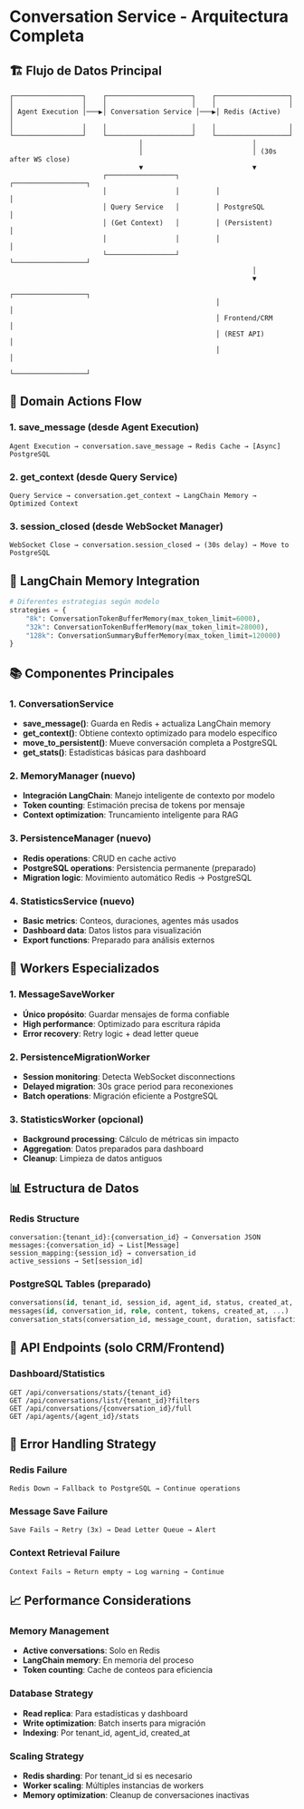 # Conversation Service - Arquitectura Completa

## 🏗️ Flujo de Datos Principal

```
┌─────────────────┐    ┌─────────────────────┐    ┌──────────────────┐
│                 │    │                     │    │                  │
│ Agent Execution │───▶│ Conversation Service │───▶│ Redis (Active)   │
│                 │    │                     │    │                  │
└─────────────────┘    └─────────────────────┘    └──────────────────┘
                                │                           │
                                │                           │ (30s after WS close)
                                ▼                           ▼
                       ┌─────────────────┐         ┌──────────────────┐
                       │                 │         │                  │
                       │ Query Service   │         │ PostgreSQL       │
                       │ (Get Context)   │         │ (Persistent)     │
                       │                 │         │                  │
                       └─────────────────┘         └──────────────────┘
                                                            │
                                                            ▼
                                                   ┌──────────────────┐
                                                   │                  │
                                                   │ Frontend/CRM     │
                                                   │ (REST API)       │
                                                   │                  │
                                                   └──────────────────┘
```

## 🔄 Domain Actions Flow

### 1. **save_message** (desde Agent Execution)
```
Agent Execution → conversation.save_message → Redis Cache → [Async] PostgreSQL
```

### 2. **get_context** (desde Query Service)  
```
Query Service → conversation.get_context → LangChain Memory → Optimized Context
```

### 3. **session_closed** (desde WebSocket Manager)
```
WebSocket Close → conversation.session_closed → (30s delay) → Move to PostgreSQL
```

## 🧠 LangChain Memory Integration

```python
# Diferentes estrategias según modelo
strategies = {
    "8k": ConversationTokenBufferMemory(max_token_limit=6000),
    "32k": ConversationTokenBufferMemory(max_token_limit=28000), 
    "128k": ConversationSummaryBufferMemory(max_token_limit=120000)
}
```

## 📚 Componentes Principales

### 1. **ConversationService**
- **save_message()**: Guarda en Redis + actualiza LangChain memory
- **get_context()**: Obtiene contexto optimizado para modelo específico
- **move_to_persistent()**: Mueve conversación completa a PostgreSQL
- **get_stats()**: Estadísticas básicas para dashboard

### 2. **MemoryManager** (nuevo)
- **Integración LangChain**: Manejo inteligente de contexto por modelo
- **Token counting**: Estimación precisa de tokens por mensaje
- **Context optimization**: Truncamiento inteligente para RAG

### 3. **PersistenceManager** (nuevo)
- **Redis operations**: CRUD en cache activo
- **PostgreSQL operations**: Persistencia permanente (preparado)
- **Migration logic**: Movimiento automático Redis → PostgreSQL

### 4. **StatisticsService** (nuevo)
- **Basic metrics**: Conteos, duraciones, agentes más usados
- **Dashboard data**: Datos listos para visualización
- **Export functions**: Preparado para análisis externos

## 🎯 Workers Especializados

### 1. **MessageSaveWorker**
- **Único propósito**: Guardar mensajes de forma confiable
- **High performance**: Optimizado para escritura rápida
- **Error recovery**: Retry logic + dead letter queue

### 2. **PersistenceMigrationWorker**
- **Session monitoring**: Detecta WebSocket disconnections
- **Delayed migration**: 30s grace period para reconexiones
- **Batch operations**: Migración eficiente a PostgreSQL

### 3. **StatisticsWorker** (opcional)
- **Background processing**: Cálculo de métricas sin impacto
- **Aggregation**: Datos preparados para dashboard
- **Cleanup**: Limpieza de datos antiguos

## 📊 Estructura de Datos

### Redis Structure
```
conversation:{tenant_id}:{conversation_id} → Conversation JSON
messages:{conversation_id} → List[Message]
session_mapping:{session_id} → conversation_id
active_sessions → Set[session_id]
```

### PostgreSQL Tables (preparado)
```sql
conversations(id, tenant_id, session_id, agent_id, status, created_at, ...)
messages(id, conversation_id, role, content, tokens, created_at, ...)
conversation_stats(conversation_id, message_count, duration, satisfaction, ...)
```

## 🔌 API Endpoints (solo CRM/Frontend)

### Dashboard/Statistics
```
GET /api/conversations/stats/{tenant_id}
GET /api/conversations/list/{tenant_id}?filters
GET /api/conversations/{conversation_id}/full
GET /api/agents/{agent_id}/stats
```

## 🚨 Error Handling Strategy

### Redis Failure
```
Redis Down → Fallback to PostgreSQL → Continue operations
```

### Message Save Failure
```
Save Fails → Retry (3x) → Dead Letter Queue → Alert
```

### Context Retrieval Failure
```
Context Fails → Return empty → Log warning → Continue
```

## 📈 Performance Considerations

### Memory Management
- **Active conversations**: Solo en Redis
- **LangChain memory**: En memoria del proceso
- **Token counting**: Cache de conteos para eficiencia

### Database Strategy
- **Read replica**: Para estadísticas y dashboard
- **Write optimization**: Batch inserts para migración
- **Indexing**: Por tenant_id, agent_id, created_at

### Scaling Strategy
- **Redis sharding**: Por tenant_id si es necesario
- **Worker scaling**: Múltiples instancias de workers
- **Memory optimization**: Cleanup de conversaciones inactivas